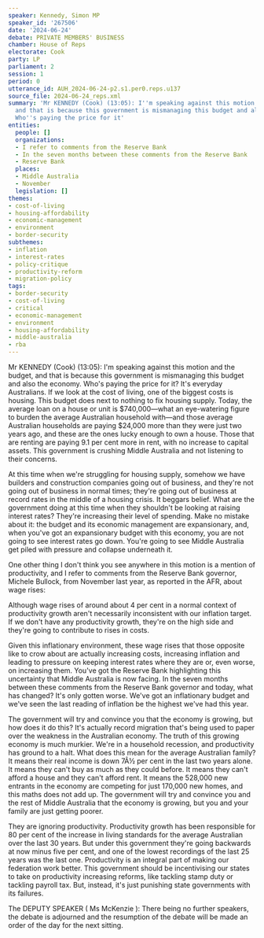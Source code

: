 ```yaml
---
speaker: Kennedy, Simon MP
speaker_id: '267506'
date: '2024-06-24'
debate: PRIVATE MEMBERS' BUSINESS
chamber: House of Reps
electorate: Cook
party: LP
parliament: 2
session: 1
period: 0
utterance_id: AUH_2024-06-24-p2.s1.per0.reps.u137
source_file: 2024-06-24_reps.xml
summary: 'Mr KENNEDY (Cook) (13:05): I''m speaking against this motion and the budget,
  and that is because this government is mismanaging this budget and also the economy.
  Who''s paying the price for it'
entities:
  people: []
  organizations:
  - I refer to comments from the Reserve Bank
  - In the seven months between these comments from the Reserve Bank
  - Reserve Bank
  places:
  - Middle Australia
  - November
  legislation: []
themes:
- cost-of-living
- housing-affordability
- economic-management
- environment
- border-security
subthemes:
- inflation
- interest-rates
- policy-critique
- productivity-reform
- migration-policy
tags:
- border-security
- cost-of-living
- critical
- economic-management
- environment
- housing-affordability
- middle-australia
- rba
---
```


Mr KENNEDY (Cook) (13:05): I'm speaking against this motion and the budget, and that is because this government is mismanaging this budget and also the economy. Who's paying the price for it? It's everyday Australians. If we look at the cost of living, one of the biggest costs is housing. This budget does next to nothing to fix housing supply. Today, the average loan on a house or unit is $740,000—what an eye-watering figure to burden the average Australian household with—and those average Australian households are paying $24,000 more than they were just two years ago, and these are the ones lucky enough to own a house. Those that are renting are paying 9.1 per cent more in rent, with no increase to capital assets. This government is crushing Middle Australia and not listening to their concerns.

At this time when we're struggling for housing supply, somehow we have builders and construction companies going out of business, and they're not going out of business in normal times; they're going out of business at record rates in the middle of a housing crisis. It beggars belief. What are the government doing at this time when they shouldn't be looking at raising interest rates? They're increasing their level of spending. Make no mistake about it: the budget and its economic management are expansionary, and, when you've got an expansionary budget with this economy, you are not going to see interest rates go down. You're going to see Middle Australia get piled with pressure and collapse underneath it.

One other thing I don't think you see anywhere in this motion is a mention of productivity, and I refer to comments from the Reserve Bank governor, Michele Bullock, from November last year, as reported in the AFR, about wage rises:

Although wage rises of around about 4 per cent in a normal context of productivity growth aren't necessarily inconsistent with our inflation target. If we don't have any productivity growth, they're on the high side and they're going to contribute to rises in costs.

Given this inflationary environment, these wage rises that those opposite like to crow about are actually increasing costs, increasing inflation and leading to pressure on keeping interest rates where they are or, even worse, on increasing them. You've got the Reserve Bank highlighting this uncertainty that Middle Australia is now facing. In the seven months between these comments from the Reserve Bank governor and today, what has changed? It's only gotten worse. We've got an inflationary budget and we've seen the last reading of inflation be the highest we've had this year.

The government will try and convince you that the economy is growing, but how does it do this? It's actually record migration that's being used to paper over the weakness in the Australian economy. The truth of this growing economy is much murkier. We're in a household recession, and productivity has ground to a halt. What does this mean for the average Australian family? It means their real income is down 7Â½ per cent in the last two years alone. It means they can't buy as much as they could before. It means they can't afford a house and they can't afford rent. It means the 528,000 new entrants in the economy are competing for just 170,000 new homes, and this maths does not add up. The government will try and convince you and the rest of Middle Australia that the economy is growing, but you and your family are just getting poorer.

They are ignoring productivity. Productivity growth has been responsible for 80 per cent of the increase in living standards for the average Australian over the last 30 years. But under this government they're going backwards at now minus five per cent, and one of the lowest recordings of the last 25 years was the last one. Productivity is an integral part of making our federation work better. This government should be incentivising our states to take on productivity increasing reforms, like tackling stamp duty or tackling payroll tax. But, instead, it's just punishing state governments with its failures.

The DEPUTY SPEAKER ( Ms McKenzie ): There being no further speakers, the debate is adjourned and the resumption of the debate will be made an order of the day for the next sitting.